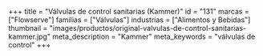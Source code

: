+++
title = "Válvulas de control sanitarias (Kammer)"
id = "131"
marcas = ["Flowserve"]
familias = ["Válvulas"]
industrias = ["Alimentos y Bebidas"]
thumbnail = "images/productos/original-valvulas-de-control-sanitarias-kammer.jpg"
meta_description = "Kammer"
meta_keywords = "válvulas de control"
+++
